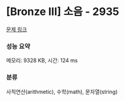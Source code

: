 # [Bronze III] 소음 - 2935 

[문제 링크](https://www.acmicpc.net/problem/2935) 

### 성능 요약

메모리: 9328 KB, 시간: 124 ms

### 분류

사칙연산(arithmetic), 수학(math), 문자열(string)

